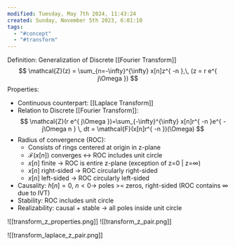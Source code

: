 ```yaml
---
modified: Tuesday, May 7th 2024, 11:43:24
created: Sunday, November 5th 2023, 6:01:10
tags:
  - "#concept"
  - "#transform"
---
```

Definition:
Generalization of Discrete [[Fourier Transform]]
$$
\mathcal{Z}(z) = \sum_{n=-\infty}^{\infty} x[n]z^{ -n },\, (z = r e^{ j\Omega })
$$
Properties:
- Continuous counterpart: [[Laplace Transform]]
- Relation to Discrete [[Fourier Transform]]:
$$
\mathcal{Z}(r e^{ j\Omega })=\sum_{-\infty}^{\infty} x[n]r^{ -n }e^{ -j\Omega n } \, dt = \mathcal{F}(x[n]r^{ -n })(\Omega)
$$
- Radius of convergence (ROC):
	- Consists of rings centered at origin in z-plane
	- $\mathcal{F}(x[n])$ converges $\leftrightarrow$ ROC includes unit circle
	- $x[n]$ finite -> ROC is entire z-plane (exception of z=0 | z=$\infty$)
	- $x[n]$ right-sided -> ROC circularly right-sided
	- $x[n]$ left-sided -> ROC circularly left-sided
- Causality: $h[n]=0,\ n < 0\to$ poles >= zeros, right-sided (ROC contains $\infty$ due to IVT)
- Stability: ROC includes unit circle
- Realizability: causal + stable -> all poles inside unit circle


![[transform_z_properties.png]]
![[transform_z_pair.png]]

![[transform_laplace_z_pair.png]]

